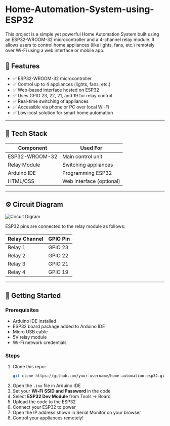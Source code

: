 # Home-Automation-System-using-ESP32
This project is a simple yet powerful Home Automation System built using an ESP32-WROOM-32 microcontroller and a 4-channel relay module. It allows users to control home appliances (like lights, fans, etc.) remotely over Wi-Fi using a web interface or mobile app.

## 🔧 Features
- ✅ ESP32-WROOM-32 microcontroller
- ✅ Control up to 4 appliances (lights, fans, etc.)
- ✅ Web-based interface hosted on ESP32
- ✅ Uses GPIO 23, 22, 21, and 19 for relay control
- ✅ Real-time switching of appliances
- ✅ Accessible via phone or PC over local Wi-Fi
- ✅ Low-cost solution for smart home automation

---

## 🧰 Tech Stack

| Component      | Used For              |
|----------------|------------------------|
| ESP32-WROOM-32 | Main control unit       |
| Relay Module   | Switching appliances    |
| Arduino IDE    | Programming ESP32       |
| HTML/CSS       | Web interface (optional)|

---

## ⚙️ Circuit Diagram
![Circuit Digram](https://github.com/user-attachments/assets/0674371e-93a2-4eae-add9-fa728e32f502)

ESP32 pins are connected to the relay module as follows:

| Relay Channel | GPIO Pin |
|---------------|-----------|
| Relay 1       | GPIO 23   |
| Relay 2       | GPIO 22   |
| Relay 3       | GPIO 21   |
| Relay 4       | GPIO 19   |

---

## 🚀 Getting Started

### Prerequisites

- Arduino IDE installed  
- ESP32 board package added to Arduino IDE  
- Micro USB cable  
- 5V relay module  
- Wi-Fi network credentials

### Steps

1. Clone this repo:
    ```bash
    git clone https://github.com/your-username/home-automation-esp32.git
    ```
2. Open the `.ino` file in Arduino IDE  
3. Set your **Wi-Fi SSID and Password** in the code  
4. Select **ESP32 Dev Module** from Tools → Board  
5. Upload the code to the ESP32  
6. Connect your ESP32 to power  
7. Open the IP address shown in Serial Monitor on your browser  
8. Control your appliances remotely!
